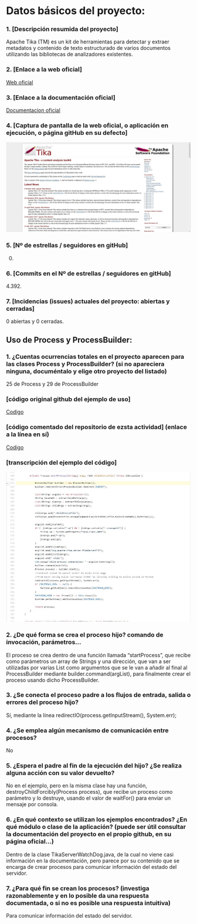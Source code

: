 # Datos básicos del proyecto:
### 1.	[Descripción resumida del proyecto]
Apache Tika (TM) es un kit de herramientas para detectar y extraer metadatos y contenido de texto estructurado de varios documentos utilizando las bibliotecas de analizadores existentes.
### 2.	[Enlace a la web oficial]
[Web oficial](http://tika.apache.org/)
### 3.	[Enlace a la documentación oficial]
[Documentacion oficial](http://tika.apache.org/1.19.1/api/)
### 4.	[Captura de pantalla de la web oficial, o aplicación en ejecución, o página gitHub en su defecto]
![Imagen](1.jpg)
### 5.	[Nº de estrellas / seguidores en gitHub]
0.
### 6.	[Commits en el Nº de estrellas / seguidores en gitHub]
4.392.
### 7.	[Incidencias (issues) actuales  del proyecto: abiertas y cerradas]
0 abiertas y 0 cerradas.

## Uso de Process y ProcessBuilder: 
### 1.	¿Cuentas ocurrencias totales en el proyecto aparecen para las clases Process y ProcessBuilder? (si no apareciera ninguna, documéntalo y elige otro proyecto del listado)
25 de Process y 29 de ProcessBuilder

### [código original github del ejemplo de uso] 
[Codigo](https://github.com/Sebastian1984/tika/blob/f2e1937005545da5b9d23683aa0f1c82da1721cc/tika-server/src/main/java/org/apache/tika/server/TikaServerWatchDog.java#L362)


### [código comentado del repositorio de ezsta actividad] (enlace a la línea en sí)
[Codigo](https://github.com/Programacion-Servicios-y-Procesos-18-19/uso-de-process-y-processbuilder-en-software-real-iris/blob/86e98272209955021ecdfa76ccdd2634b1ea7edd/Apache-Tika_Daniel-Molina/TikaServerWatchDog.java#L362)
### [transcripción del ejemplo del código]  
![Imagen](2.jpg)
### 2.	¿De qué forma se crea el proceso hijo? comando de invocación, parámetros…
El proceso se crea dentro de una función llamada “startProcess”, que recibe como parámetros un array de Strings y una dirección, que van a ser utilizadas por varias List como argumentos que se le van a añadir al final al ProcessBuilder mediante builder.command(argList), para finalmente crear el proceso usando dicho ProcessBuilder.
### 3.	¿Se conecta el proceso padre a los flujos de entrada, salida o errores del proceso hijo?
Sí, mediante la línea redirectIO(process.getInputStream(), System.err);
### 4.	¿Se emplea algún mecanismo de comunicación entre procesos?
No
### 5.	¿Espera el padre al fin de la ejecución del hijo? ¿Se realiza alguna acción con su valor devuelto?
No en el ejemplo, pero en la misma clase hay una función, destroyChildForcibly(Process process), que recibe un proceso como parámetro y lo destruye, usando el valor de waitFor() para enviar un mensaje por consola.
### 6.	¿En qué contexto se utilizan los ejemplos encontrados? ¿En qué módulo o clase de la aplicación? (puede ser útil consultar la documentación del proyecto en el propio github, en su página oficial...)
Dentro de la clase TikaServerWatchDog.java, de la cual no viene casi información en la documentación, pero parece por su contenido que se encarga de crear procesos para comunicar información del estado del servidor.

### 7.	¿Para qué fin se crean los procesos? (investiga razonablemente y en lo posible da una respuesta documentada, o si no es posible una respuesta intuitiva)
Para comunicar información del estado del servidor.

